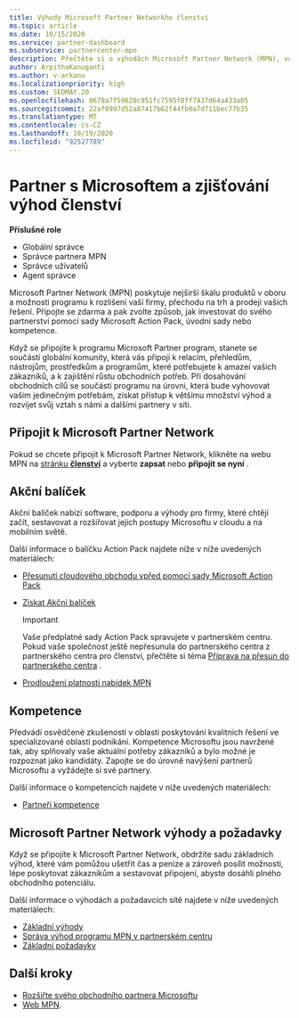 ```yaml
---
title: Výhody Microsoft Partner Networkho členství
ms.topic: article
ms.date: 10/15/2020
ms.service: partner-dashboard
ms.subservice: partnercenter-mpn
description: Přečtěte si o výhodách Microsoft Partner Network (MPN), včetně Microsoft Action packu, kompetence a možností programu, jak přejít na trh a prodávat vaše řešení.
author: ArpithaKanuganti
ms.author: v-arkanu
ms.localizationpriority: high
ms.custom: SEOMAY.20
ms.openlocfilehash: 0678a7f59620c951fc7595f0ff7437d64a433a05
ms.sourcegitcommit: 22af0997d52a87417b62f44fb0a7d711bec77b35
ms.translationtype: MT
ms.contentlocale: cs-CZ
ms.lasthandoff: 10/19/2020
ms.locfileid: "92527789"
---
```

# <a name="partner-with-microsoft-and-discover-membership-benefits"></a>Partner s Microsoftem a zjišťování výhod členství

**Příslušné role**

- Globální správce
- Správce partnera MPN
- Správce uživatelů
- Agent správce

Microsoft Partner Network (MPN) poskytuje nejširší škálu produktů v oboru a možnosti programu k rozlišení vaší firmy, přechodu na trh a prodeji vašich řešení. Připojte se zdarma a pak zvolte způsob, jak investovat do svého partnerství pomocí sady Microsoft Action Pack, úvodní sady nebo kompetence.

Když se připojíte k programu Microsoft Partner program, stanete se součástí globální komunity, která vás připojí k relacím, přehledům, nástrojům, prostředkům a programům, které potřebujete k amazeí vašich zákazníků, a k zajištění růstu obchodních potřeb. Při dosahování obchodních cílů se součástí programu na úrovni, která bude vyhovovat vašim jedinečným potřebám, získat přístup k většímu množství výhod a rozvíjet svůj vztah s námi a dalšími partnery v síti. 

## <a name="join-the-microsoft-partner-network"></a>Připojit k Microsoft Partner Network

Pokud se chcete připojit k Microsoft Partner Network, klikněte na webu MPN na [stránku **členství**](https://partner.microsoft.com/membership) a vyberte **zapsat** nebo **připojit se nyní** .

## <a name="action-pack"></a>Akční balíček

Akční balíček nabízí software, podporu a výhody pro firmy, které chtějí začít, sestavovat a rozšiřovat jejich postupy Microsoftu v cloudu a na mobilním světě.

Další informace o balíčku Action Pack najdete níže v níže uvedených materiálech:

- [Přesunutí cloudového obchodu vpřed pomocí sady Microsoft Action Pack](https://partner.microsoft.com/membership/action-pack)

- [Získat Akční balíček](mpn-get-action-pack.md)
  
    >[!IMPORTANT]
    >Vaše předplatné sady Action Pack spravujete v partnerském centru. Pokud vaše společnost ještě nepřesunula do partnerského centra z partnerského centra pro členství, přečtěte si téma [Příprava na přesun do partnerského centra](prepare-pmc-pc-migration.md) .  

- [Prodloužení platnosti nabídek MPN](renew-mpn-offers.md)

## <a name="competencies"></a>Kompetence

Předvádí osvědčené zkušenosti v oblasti poskytování kvalitních řešení ve specializované oblasti podnikání. Kompetence Microsoftu jsou navržené tak, aby splňovaly vaše aktuální potřeby zákazníků a bylo možné je rozpoznat jako kandidáty. Zapojte se do úrovně navýšení partnerů Microsoftu a vyžádejte si své partnery.

Další informace o kompetencích najdete v níže uvedených materiálech:

- [Partneři kompetence](https://partner.microsoft.com/membership/competencies)

## <a name="microsoft-partner-network-benefits-and-requirements"></a>Microsoft Partner Network výhody a požadavky

Když se připojíte k Microsoft Partner Network, obdržíte sadu základních výhod, které vám pomůžou ušetřit čas a peníze a zároveň posílit možnosti, lépe poskytovat zákazníkům a sestavovat připojení, abyste dosáhli plného obchodního potenciálu. 

Další informace o výhodách a požadavcích sítě najdete v níže uvedených materiálech:

- [Základní výhody](https://partner.microsoft.com/membership/core-benefits#simple-tab-content-1)
- [Správa výhod programu MPN v partnerském centru](manage-your-partner-network-benefits.md)
- [Základní požadavky](https://partner.microsoft.com/membership/core-benefits#simple-tab-content-2)

## <a name="next-steps"></a>Další kroky

- [Rozšiřte svého obchodního partnera Microsoftu](grow-your-business.md)
- [Web MPN](https://partner.microsoft.com/commercial).
